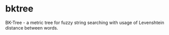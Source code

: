 bktree
======

BK-Tree - a metric tree for fuzzy string searching with usage of Levenshtein distance between words.
